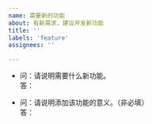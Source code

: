 ```yaml
---
name: 需要新的功能
about: 有新需求，建议开发新功能
title: ''
labels: 'feature'
assignees: ''

---
```


- 问：请说明需要什么新功能。<br>
答：

- 问：请说明添加该功能的意义。（非必填）<br>
答：
